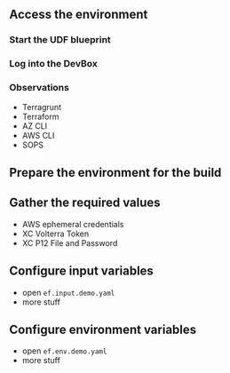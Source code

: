 ## Access the environment
### Start the UDF blueprint

### Log into the DevBox

### Observations
 - Terragrunt
 - Terraform
 - AZ CLI
 - AWS CLI
 - SOPS

## Prepare the environment for the build

## Gather the required values
- AWS ephemeral credentials
- XC Volterra Token
- XC P12 File and Password
## Configure input variables
- open `ef.input.demo.yaml`
- more stuff
## Configure environment variables
- open `ef.env.demo.yaml`
- more stuff


